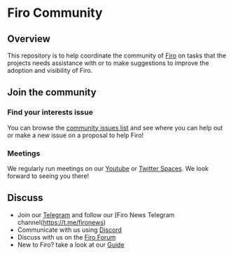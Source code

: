 Firo Community
===============

## Overview

This repository is to help coordinate the community of [Firo](https://firo.org/) on tasks that the projects needs assistance with or to make suggestions to improve the adoption and visibility of Firo.

## Join the community
### Find your interests issue
You can browse the [community issues list](https://github.com/firoorg/community/issues) and see where you can help out or make a new issue on a proposal to help Firo!

### Meetings
We regularly run meetings on our [Youtube](https://www.youtube.com/c/firoorg) or [Twitter Spaces](https://twitter.com/firoorg).
We look forward to seeing you there!

## Discuss
- Join our [Telegram](https://t.me/firoorg) and follow our [Firo News Telegram channel(https://t.me/fironews)
- Communicate with us using [Discord](https://discordapp.com/invite/4FjnQ2q)
- Discuss with us on the [Firo Forum](https://forum.firo.org/)
- New to Firo? take a look at our [Guide](https://firo.org/guide/)

